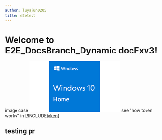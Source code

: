 ```yaml
---
author: luyajun0205
title: e2etest
---
```


# Welcome to E2E_DocsBranch_Dynamic docFxv3!

image case ![A fallback image](windows.jpg) 
see "how token works" in [!INCLUDE[token](token.md)]

## testing pr
